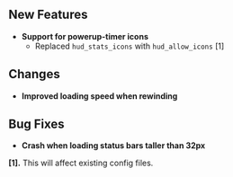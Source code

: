 ## New Features

- **Support for powerup-timer icons**
  - Replaced `hud_stats_icons` with `hud_allow_icons` [1]

## Changes

- **Improved loading speed when rewinding**

## Bug Fixes

- **Crash when loading status bars taller than 32px**

**[1].** This will affect existing config files.
